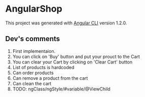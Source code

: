 # AngularShop

This project was generated with [Angular CLI](https://github.com/angular/angular-cli) version 1.2.0.

## Dev's comments
1. First implementaion. 
2. You can click on 'Buy' button and put your prouct to the Cart
3. You can clear your Cart by clicking on 'Clear Cart' button
4. List of products is hardcoded
5. Can order products
6. Can remove a product from the cart
7. Can clean the cart
8. TODO: ngClass/ngStyle/#variable/@ViewChild


